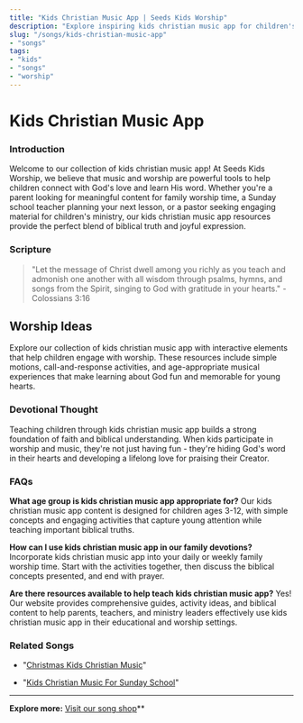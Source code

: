 ```yaml
---
title: "Kids Christian Music App | Seeds Kids Worship"
description: "Explore inspiring kids christian music app for children's worship and faith development. Biblical music resources for families and ministry."
slug: "/songs/kids-christian-music-app"
- "songs"
tags:
- "kids"
- "songs"
- "worship"
---
```


# Kids Christian Music App

### Introduction

Welcome to our collection of kids christian music app! At Seeds Kids Worship, we believe that music and worship are powerful tools to help children connect with God's love and learn His word. Whether you're a parent looking for meaningful content for family worship time, a Sunday school teacher planning your next lesson, or a pastor seeking engaging material for children's ministry, our kids christian music app resources provide the perfect blend of biblical truth and joyful expression.

### Scripture

> "Let the message of Christ dwell among you richly as you teach and admonish one another with all wisdom through psalms, hymns, and songs from the Spirit, singing to God with gratitude in your hearts." - Colossians 3:16

## Worship Ideas

Explore our collection of kids christian music app with interactive elements that help children engage with worship. These resources include simple motions, call-and-response activities, and age-appropriate musical experiences that make learning about God fun and memorable for young hearts.

### Devotional Thought

Teaching children through kids christian music app builds a strong foundation of faith and biblical understanding. When kids participate in worship and music, they're not just having fun - they're hiding God's word in their hearts and developing a lifelong love for praising their Creator.

### FAQs

**What age group is kids christian music app appropriate for?**
Our kids christian music app content is designed for children ages 3-12, with simple concepts and engaging activities that capture young attention while teaching important biblical truths.

**How can I use kids christian music app in our family devotions?**
Incorporate kids christian music app into your daily or weekly family worship time. Start with the activities together, then discuss the biblical concepts presented, and end with prayer.

**Are there resources available to help teach kids christian music app?**
Yes! Our website provides comprehensive guides, activity ideas, and biblical content to help parents, teachers, and ministry leaders effectively use kids christian music app in their educational and worship settings.

### Related Songs

- "[Christmas Kids Christian Music](/activities/christmas-kids-christian-music/)"

- "[Kids Christian Music For Sunday School](/activities/kids-christian-music-for-sunday-school/)"

---

**Explore more:** [Visit our song shop](https://seedskidsworship.com/shop)**

<!-- Schema Markup -->
<script type="application/ld+json">
{
  "@context": "https://schema.org",
  "@type": "MusicRecording",
  "name": "Kids Christian Music App",
  "byArtist": {
    "@type": "MusicGroup",
    "name": "Seeds Kids Worship"
  },
  "isFamilyFriendly": true,
  "url": "https://seedskidsworship.com/songs/kids-christian-music-app/"
}
</script>